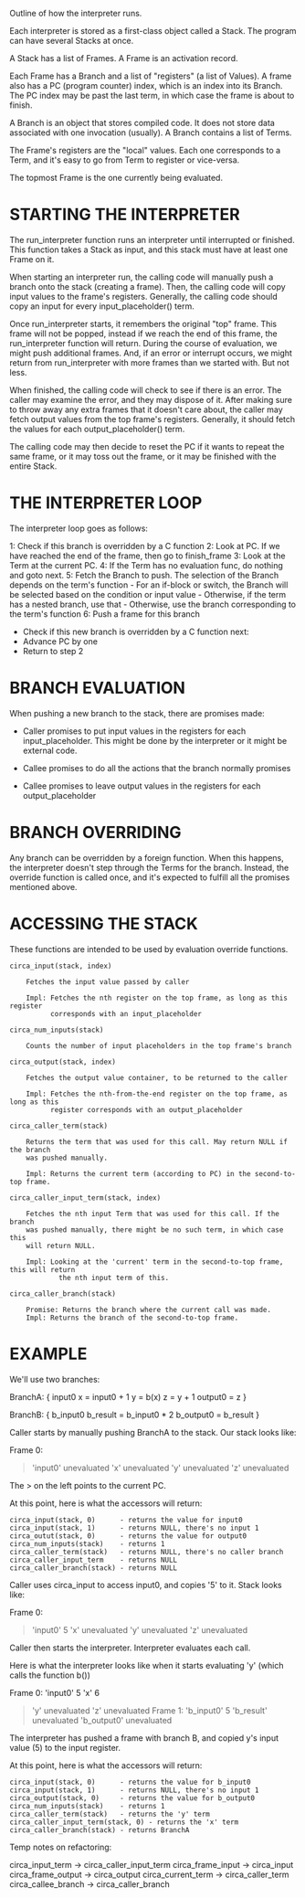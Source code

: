 
Outline of how the interpreter runs.

Each interpreter is stored as a first-class object called a Stack. The program can have several Stacks at once.

A Stack has a list of Frames. A Frame is an activation record.

Each Frame has a Branch and a list of "registers" (a list of Values). A frame also has a PC (program counter) index, which is an index into its Branch. The PC index may be past the last term, in which case the frame is about to finish.

A Branch is an object that stores compiled code. It does not store data associated with one invocation (usually). A Branch contains a list of Terms.

The Frame's registers are the "local" values. Each one corresponds to a Term, and it's easy to go from Term to register or vice-versa.

The topmost Frame is the one currently being evaluated.

# STARTING THE INTERPRETER #

The run_interpreter function runs an interpreter until interrupted or finished. This function takes a Stack as input, and this stack must have at least one Frame on it.

When starting an interpreter run, the calling code will manually push a branch onto the stack (creating a frame). Then, the calling code will copy input values to the frame's registers. Generally, the calling code should copy an input for every input_placeholder() term.

Once run_interpreter starts, it remembers the original "top" frame. This frame will not be popped, instead if we reach the end of this frame, the run_interpreter function will return. During the course of evaluation, we might push additional frames. And, if an error or interrupt occurs, we might return from run_interpreter with more frames than we started with. But not less.

When finished, the calling code will check to see if there is an error. The caller may examine the error, and they may dispose of it. After making sure to throw away any extra frames that it doesn't care about, the caller may fetch output values from the top frame's registers. Generally, it should fetch the values for each output_placeholder() term.

The calling code may then decide to reset the PC if it wants to repeat the same frame, or it may toss out the frame, or it may be finished with the entire Stack.

# THE INTERPRETER LOOP #

The interpreter loop goes as follows:

 1: Check if this branch is overridden by a C function
 2: Look at PC. If we have reached the end of the frame, then go to finish_frame
 3: Look at the Term at the current PC.
 4: If the Term has no evaluation func, do nothing and goto next.
 5: Fetch the Branch to push. The selection of the Branch depends on the term's function
     - For an if-block or switch, the Branch will be selected based on the condition or
       input value
     - Otherwise, if the term has a nested branch, use that
     - Otherwise, use the branch corresponding to the term's function
 6: Push a frame for this branch
   - Check if this new branch is overridden by a C function
 next:
   - Advance PC by one
   - Return to step 2

# BRANCH EVALUATION #

When pushing a new branch to the stack, there are promises made:

  - Caller promises to put input values in the registers for each input_placeholder. This
      might be done by the interpreter or it might be external code.

  - Callee promises to do all the actions that the branch normally promises
  - Callee promises to leave output values in the registers for each output_placeholder

# BRANCH OVERRIDING #

Any branch can be overridden by a foreign function. When this happens, the interpreter
doesn't step through the Terms for the branch. Instead, the override function is called
once, and it's expected to fulfill all the promises mentioned above.

# ACCESSING THE STACK #

These functions are intended to be used by evaluation override functions.

    circa_input(stack, index)

        Fetches the input value passed by caller

        Impl: Fetches the nth register on the top frame, as long as this register
              corresponds with an input_placeholder

    circa_num_inputs(stack)

        Counts the number of input placeholders in the top frame's branch

    circa_output(stack, index)

        Fetches the output value container, to be returned to the caller

        Impl: Fetches the nth-from-the-end register on the top frame, as long as this
              register corresponds with an output_placeholder

    circa_caller_term(stack)
        
        Returns the term that was used for this call. May return NULL if the branch
        was pushed manually.

        Impl: Returns the current term (according to PC) in the second-to-top frame.

    circa_caller_input_term(stack, index)

        Fetches the nth input Term that was used for this call. If the branch
        was pushed manually, there might be no such term, in which case this
        will return NULL.

        Impl: Looking at the 'current' term in the second-to-top frame, this will return
                the nth input term of this.

    circa_caller_branch(stack)

        Promise: Returns the branch where the current call was made.
        Impl: Returns the branch of the second-to-top frame.








# EXAMPLE #

We'll use two branches:

BranchA: {
    input0
    x = input0 + 1
    y = b(x)
    z = y + 1
    output0 = z
}

BranchB: {
    b_input0
    b_result = b_input0 * 2
    b_output0 = b_result
}

Caller starts by manually pushing BranchA to the stack. Our stack looks like:

Frame 0:
> 'input0' unevaluated
  'x'  unevaluated
  'y'  unevaluated
  'z'  unevaluated

The > on the left points to the current PC.

At this point, here is what the accessors will return:

    circa_input(stack, 0)      - returns the value for input0
    circa_input(stack, 1)      - returns NULL, there's no input 1
    circa_outut(stack, 0)      - returns the value for output0
    circa_num_inputs(stack)    - returns 1
    circa_caller_term(stack)   - returns NULL, there's no caller branch
    circa_caller_input_term    - returns NULL
    circa_caller_branch(stack) - returns NULL

Caller uses circa_input to access input0, and copies '5' to it. Stack looks like:

Frame 0:
> 'input0' 5
  'x'  unevaluated
  'y'  unevaluated
  'z'  unevaluated

Caller then starts the interpreter. Interpreter evaluates each call.

Here is what the interpreter looks like when it starts evaluating 'y' (which calls
the function b())

Frame 0:
  'input0' 5
  'x'  6
> 'y'  unevaluated
  'z'  unevaluated
Frame 1:
> 'b_input0'  5
  'b_result'  unevaluated
  'b_output0' unevaluated

The interpreter has pushed a frame with branch B, and copied y's input value (5) to the
input register.

At this point, here is what the accessors will return:

    circa_input(stack, 0)      - returns the value for b_input0
    circa_input(stack, 1)      - returns NULL, there's no input 1
    circa_output(stack, 0)     - returns the value for b_output0
    circa_num_inputs(stack)    - returns 1
    circa_caller_term(stack)   - returns the 'y' term
    circa_caller_input_term(stack, 0) - returns the 'x' term
    circa_caller_branch(stack) - returns BranchA

Temp notes on refactoring:

circa_input_term -> circa_caller_input_term
circa_frame_input -> circa_input
circa_frame_output -> circa_output
circa_current_term -> circa_caller_term
circa_callee_branch -> circa_caller_branch
